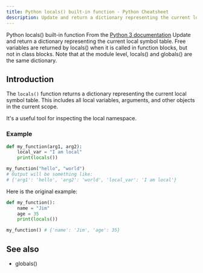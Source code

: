 ```yaml
---
title: Python locals() built-in function - Python Cheatsheet
description: Update and return a dictionary representing the current local symbol table. Free variables are returned by locals() when it is called in function blocks, but not in class blocks. Note that at the module level, locals() and globals() are the same dictionary.
---
```


<base-title :title="frontmatter.title" :description="frontmatter.description">
Python locals() built-in function
</base-title>

<base-disclaimer>
  <base-disclaimer-title>
    From the <a target="_blank" href="https://docs.python.org/3/library/functions.html#locals">Python 3 documentation</a>
  </base-disclaimer-title>
  <base-disclaimer-content>
   Update and return a dictionary representing the current local symbol table. Free variables are returned by locals() when it is called in function blocks, but not in class blocks. Note that at the module level, locals() and <router-link to="/builtin/globals">globals()</router-link> are the same dictionary.
  </base-disclaimer-content>
</base-disclaimer>

## Introduction

The `locals()` function returns a dictionary representing the current local symbol table. This includes all local variables, arguments, and other objects in the current scope.

It's a useful tool for inspecting the local namespace.

### Example

```python
def my_function(arg1, arg2):
    local_var = "I am local"
    print(locals())

my_function("hello", "world")
# Output will be something like:
# {'arg1': 'hello', 'arg2': 'world', 'local_var': 'I am local'}
```

Here is the original example:

```python
def my_function():
    name = "Jim"
    age = 35
    print(locals())

my_function() # {'name': 'Jim', 'age': 35}
```

## See also

- <router-link to="/builtin/globals">globals()</router-link>
